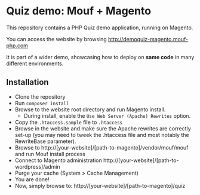 Quiz demo: Mouf + Magento
=========================

This repository contains a PHP Quiz demo application, running on Magento.

You can access the website by browsing http://demoquiz-magento.mouf-php.com

It is part of a wider demo, showcasing how to deploy on **same code** in many different environments.

Installation
------------

- Clone the repository
- Run `composer install`
- Browse to the website root directory and run Magento install.
    - During install, enable the `Use Web Server (Apache) Rewrites` option.
- Copy the `.htaccess.sample` file to `.htaccess`
- Browse in the website and make sure the Apache rewrites are correctly set-up (you may need to tweek the .htaccess
  file and most notably the RewriteBase parameter).
- Browse to http://[your-website]/[path-to-magento]/vendor/mouf/mouf and run Mouf install process
- Connect to Magento administration http://[your-website]/[path-to-wordpress]/admin
- Purge your cache (System > Cache Management)
- You are done!
- Now, simply browse to: http://[your-website]/[path-to-magento]/quiz
